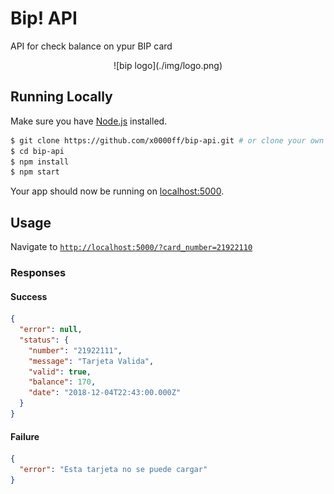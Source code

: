 # Bip! API 

API for check balance on ypur BIP card

<center>![bip logo](./img/logo.png)</center>

## Running Locally

Make sure you have [Node.js](http://nodejs.org/) installed.

```sh
$ git clone https://github.com/x0000ff/bip-api.git # or clone your own fork
$ cd bip-api
$ npm install
$ npm start
```

Your app should now be running on [localhost:5000](http://localhost:5000/?card_number=21922110).

## Usage

Navigate to [`http://localhost:5000/?card_number=21922110`](http://localhost:5000/?card_number=21922110)

### Responses

#### Success

```json
{
  "error": null,
  "status": {
    "number": "21922111",
    "message": "Tarjeta Valida",
    "valid": true,
    "balance": 170,
    "date": "2018-12-04T22:43:00.000Z"
  }
}
```

#### Failure

```json
{
  "error": "Esta tarjeta no se puede cargar"
}
```